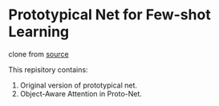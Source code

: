 # Prototypical Net for Few-shot Learning 
clone from [source](https://github.com/cyvius96/prototypical-network-pytorch)

This repisitory contains:
1. Original version of prototypical net.
2. Object-Aware Attention in Proto-Net.
